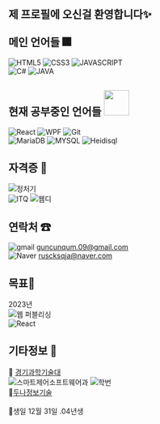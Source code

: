 ## 제 프로필에 오신걸 환영합니다✨ <br><br> 메인 언어들 🎆
![HTML5](https://img.shields.io/badge/-HTML5-F05032?stlye=for-the-badge&logo=HTML5&logoColor=ffffff)
![CSS3](https://img.shields.io/badge/-CSS3-007ACC?stlye=for-the-badge&logo=CSS3&logoColor=ffffff)
![JAVASCRIPT](https://img.shields.io/badge/-JAVASCRIPT-000000?stlye=for-the-badge&logo=JAVASCRIPT)
<br>
![C#](https://img.shields.io/badge/-C＃-blue?stlye=for-the-badge&logo=c%2B%2B&logoColor=ffffff)
![JAVA](https://img.shields.io/badge/-JAVA-2b2b61?stlye=for-the-badge&logo=JAVA)
## 현재 공부중인 언어들 <img src="https://ifh.cc/g/Z56Zhv.gif" width="50"><br>
![React](https://img.shields.io/badge/-React-blue?stlye=for-the-badge&logo=React&logoColor=ffffff)
![WPF](https://img.shields.io/badge/-WPF-blue?stlye=for-the-badge&logo=WPF%2B%2B&logoColor=ffffff)
![Git](https://img.shields.io/badge/-Git-red?stlye=for-the-badge&logo=Git&logoColor=ffffff)
<BR>
![MariaDB](https://img.shields.io/badge/-MariaDB-black?stlye=for-the-badge&logo=MariaDB)
![MYSQL](https://img.shields.io/badge/-MYSQL-grey?stlye=for-the-badge&logo=MYSQL&logoColor=ffffff)
![Heidisql](https://img.shields.io/badge/-Heidisql-323232?stlye=for-the-badge&logo=Heidisql)
<br>

   
## 자격증 📜
   ![정처기](https://img.shields.io/badge/-정보처리기능사-FFFFFF)
   <br>
   ![ITQ](https://img.shields.io/badge/-ITQ한글(B)-FFFFFF)
   ![웹디](https://img.shields.io/badge/-웹디자인기능사-FFFFFF)
   <br>
   
## 연락처 ☎
![gmail](https://img.shields.io/badge/-Gmail-ffffff?stlye=for-the-badge&logo=Gmail) guncunqum.09@gmail.com
  <br>
![Naver](https://img.shields.io/badge/-Naver-228c22?stlye=for-the-badge&logo=Naver) ruscksqja@naver.com
## 목표🌈
 2023년<br>
![웹 퍼블리싱](https://img.shields.io/badge/-웹_퍼블리싱-FF9C00)<br>
![React](https://img.shields.io/badge/-React-blue?stlye=for-the-badge&logo=React&logoColor=ffffff)<br>

 ## 기타정보 🧾
  🏫 <a href="http://[inpyung.icehs.kr](https://www.gtec.ac.kr/index.do)/main.do">경기과학기술대</a><br>
  ![스마트제어소프트웨어과](https://img.shields.io/badge/-스마트제어소프트웨어과-000000)
  ![학번](https://img.shields.io/badge/-23학번-000000)
   <br>
  🏢<a href="http://[inpyung.icehs.kr](https://doonaint.net/)/main.do">두나정보기술</a><br>
   <br>
  🎁생일 12월 31일 .04년생
